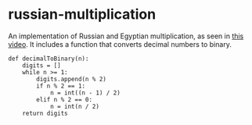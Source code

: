# russian-multiplication
An implementation of Russian and Egyptian multiplication, as seen in [this video](https://www.youtube.com/watch?v=HJ_PP5rqLg0). 
It includes a function that converts decimal numbers to binary. 
```
def decimalToBinary(n):
    digits = []
    while n >= 1:
        digits.append(n % 2)
        if n % 2 == 1:
            n = int((n - 1) / 2)
        elif n % 2 == 0:
            n = int(n / 2)
    return digits
```